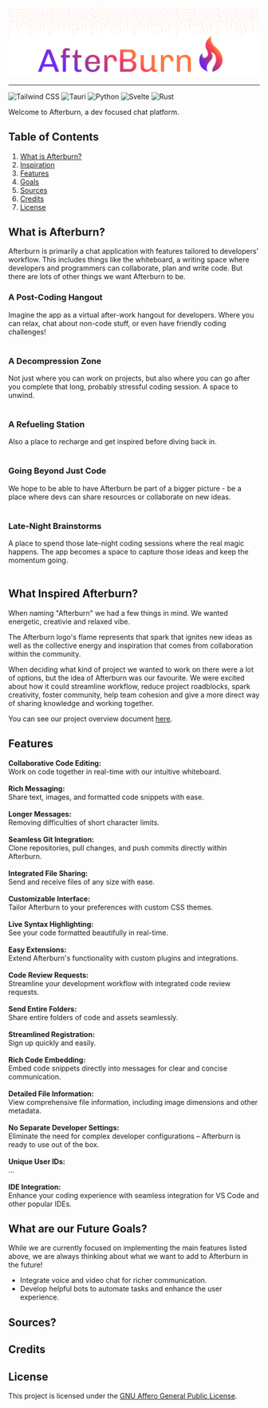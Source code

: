 <p align="center">
  <img src="https://github.com/Afterburn-Connect/.github/blob/main/assets/afterburn-readme-header.png?raw=true" width="auto" alt="afterburn-connect"/>
</p>

---

![Tailwind CSS](https://img.shields.io/badge/-Tailwind_CSS-7029f3?style=for-the-badge&logoColor=white&logo=tailwindcss&color=7029f3)
![Tauri](https://img.shields.io/badge/-Tauri-9435a7?style=for-the-badge&logoColor=white&logo=tauri&color=9435a7)
![Python](https://img.shields.io/badge/-Python-c13a78?style=for-the-badge&logoColor=white&logo=python&color=c13a78)
![Svelte](https://img.shields.io/badge/-Svelte-f63c63?style=for-the-badge&logoColor=white&logo=svelte&color=f63c63)
![Rust](https://img.shields.io/badge/-Rust-fb7641?style=for-the-badge&logoColor=white&logo=rust&color=fb7641)

Welcome to Afterburn, a dev focused chat platform.

## Table of Contents
1.  [What is Afterburn?](#description)
2.  [Inspiration](#inspiration)
3.  [Features](#features)
4.  [Goals](#goals)
5.  [Sources](#sources)
6.  [Credits](#credits)
7.  [License](#license)

## <a name="description"> What is Afterburn? </a>

Afterburn is primarily a chat application with features tailored to developers' workflow. This includes things like the whiteboard, a writing space where developers and programmers can collaborate, plan and write code. But there are lots of other things we want Afterburn to be.


### A Post-Coding Hangout
Imagine the app as a virtual after-work hangout for developers. Where you can relax, chat about non-code stuff, or even have friendly coding challenges!<br><br>
### A Decompression Zone
Not just where you can work on projects, but also where you can go after you complete that long, probably stressful coding session. A space to unwind.<br><br>
### A Refueling Station
Also a place to recharge and get inspired before diving back in.<br><br>
### Going Beyond Just Code
We hope to be able to have Afterburn be part of a bigger picture - be a place where devs can share resources or collaborate on new ideas.<br><br>
### Late-Night Brainstorms
A place to spend those late-night coding sessions where the real magic happens. The app becomes a space to capture those ideas and keep the momentum going.<br><br>

## <a name="inspiration"> What Inspired Afterburn? </a>

When naming "Afterburn" we had a few things in mind. We wanted energetic, creativie and relaxed vibe.

The Afterburn logo's flame represents that spark that ignites new ideas as well as the collective energy and inspiration that comes from collaboration within the community.

When deciding what kind of project we wanted to work on there were a lot of options, but the idea of Afterburn was our favourite. We were excited about how it could streamline workflow, reduce project roadblocks, spark creativity, foster community, help team cohesion and give a more direct way of sharing knowledge and working together.

You can see our project overview document [here](https://github.com/Afterburn-Connect/.github/blob/main/assets/afterburn-project-overview.pdf").

## <a name="features"> Features </a>

**Collaborative Code Editing:**<br>
Work on code together in real-time with our intuitive whiteboard.<br><br>
**Rich Messaging:**<br>
Share text, images, and formatted code snippets with ease.<br><br>
**Longer Messages:**<br>
Removing difficulties of short character limits.<br><br>
**Seamless Git Integration:**<br>
Clone repositories, pull changes, and push commits directly within Afterburn.<br><br>
**Integrated File Sharing:**<br>
Send and receive files of any size with ease.<br><br>
**Customizable Interface:**<br>
Tailor Afterburn to your preferences with custom CSS themes.<br><br>
**Live Syntax Highlighting:**<br>
See your code formatted beautifully in real-time.<br><br>
**Easy Extensions:**<br>
Extend Afterburn's functionality with custom plugins and integrations.<br><br>
**Code Review Requests:** <br>
Streamline your development workflow with integrated code review requests.<br><br>
**Send Entire Folders:** <br>
Share entire folders of code and assets seamlessly.<br><br>
**Streamlined Registration:** <br>
Sign up quickly and easily.<br><br>
**Rich Code Embedding:** <br>
Embed code snippets directly into messages for clear and concise communication.<br><br>
**Detailed File Information:** <br>
View comprehensive file information, including image dimensions and other metadata.<br><br>
**No Separate Developer Settings:**<br>
Eliminate the need for complex developer configurations – Afterburn is ready to use out of the box.<br><br>
**Unique User IDs:**<br>
...<br><br>
**IDE Integration:**<br>
Enhance your coding experience with seamless integration for VS Code and other popular IDEs.

## <a name="goals"> What are our Future Goals? </a>

While we are currently focused on implementing the main features listed above, we are always thinking about what we want to add to Afterburn in the future!

- Integrate voice and video chat for richer communication.
- Develop helpful bots to automate tasks and enhance the user experience.

## <a name="sources"> Sources? </a>

## <a name="credits"> Credits </a>

## <a name="license"> License </a>
This project is licensed under the [GNU Affero General Public License](https://opensource.org/license/agpl-v3).
